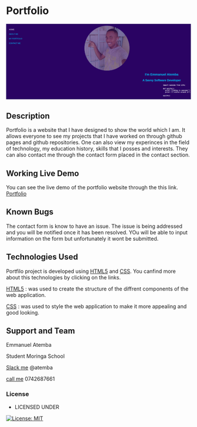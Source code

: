 # Portfolio
![Alt text](images/atemba.png?raw=true "Optional Title")

## Description

Portfolio is a website that I have designed to show the world which I am. It allows everyone to see my projects that I have worked on through github pages and github repositories. One can also view my experinces in the field of technology, my education history, skills that I posses and interests. They can also contact me through the contact form placed in the contact section.
## Working Live Demo
You can see the live demo of the portfolio website through the this link. [Portfolio](https://atembamanu.github.io/Portfolio/index.html)
## Known Bugs
The contact form is know to have an issue. The issue is being addressed and you will be notified once it has been resolved. YOu will be able to input information on the form but unfortunately it wont be submitted.
## Technologies Used
Portfilo project is developed using [HTML5](https://www.w3schools.com/html/html5_intro.asp) and [CSS](https://www.w3schools.com/css/default.asp). You canfind more about this technologies by clicking on the links.

[HTML5](https://www.w3schools.com/html/html5_intro.asp) : was used to create the structure of the diffrent components of the web application.

[CSS](https://www.w3schools.com/css/default.asp) :  was used to style the web application to make it more appealing and good looking.

## Support and Team
Emmanuel Atemba

Student Moringa School

[Slack me]()  @atemba

[call me]()   0742687661


### License

* LICENSED UNDER 

[![License: MIT](https://img.shields.io/badge/License-MIT-yellow.svg)](license/MIT)